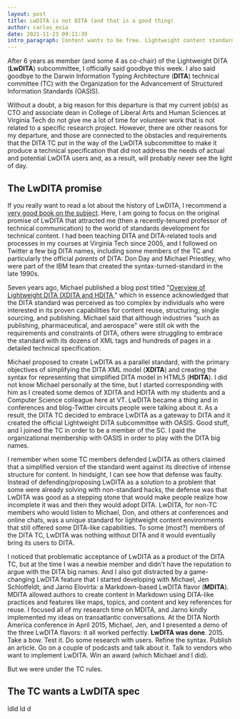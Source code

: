 ```yaml
---
layout: post
title: LwDITA is not DITA (and that is a good thing)
author: carlos_evia
date: 2021-11-23 09:11:39
intro_paragraph: Content wants to be free. Lightweight content standards also want to be free.
---
```

After 6 years as member (and some 4 as co-chair) of the Lightweight DITA (**LwDITA**) subcommittee, I officially said goodbye this week. I also said goodbye to the Darwin Information Typing Architecture (**DITA**) technical committee (TC) with the Organization for the Advancement of Structured Information Standards (OASIS).

Without a doubt, a big reason for this departure is that my current job(s) as CTO and associate dean in College of Liberal Arts and Human Sciences at Virginia Tech do not give me a lot of time for volunteer work that is not related to a specific research project. However, there are other reasons for my departure, and those are connected to the obstacles and requirements that the DITA TC put in the way of the LwDITA subcommittee to make it produce a technical specification that did not address the needs of actual and potential LwDITA users and, as a result, will probably never see the light of day.

## The LwDITA promise

If you really want to read a lot about the history of LwDITA, I recommend a [very good book on the subject](https://www.routledge.com/Creating-Intelligent-Content-with-Lightweight-DITA/Evia/p/book/9780815393825). Here, I am going to focus on the original promise of LwDITA that attracted me (then a recently-tenured professor of technical communication) to the world of standards development for technical content. I had been teaching DITA and DITA-related tools and processes in my courses at Virginia Tech since 2005, and I followed on Twitter a few big DITA names, including some members of the TC and particularly the official *parents* of DITA: Don Day and Michael Priestley, who were part of the IBM team that created the syntax-turned-standard in the late 1990s.

Seven years ago, Michael published a blog post titled "[Overview of Lightweight DITA (XDITA and HDITA](http://dita-archive.xml.org/blog/overview-of-lightweight-dita-xdita-and-hdita)," which in essence acknowledged that the DITA standard was perceived as too complex by individuals who were interested in its proven capabilities for content reuse, structuring, single sourcing, and publishing. Michael said that although industries "such as publishing, pharmaceutical, and aerospace" were still ok with the requirements and constraints of DITA, others were struggling to embrace the standard with its dozens of XML tags and hundreds of pages in a detailed technical specification. 

Michael proposed to create LwDITA as a parallel standard, with the primary objectives of simplifying the DITA XML model (**XDITA**) and creating the syntax for representing that simplified DITA model in HTML5 (**HDITA**). I did not know Michael personally at the time, but I started corresponding with him as I created some demos of XDITA and HDITA with my students and a Computer Science colleague here at VT. LwDITA became a thing and in conferences and blog-Twitter circuits people were talking about it. As a result, the DITA TC decided to embrace LwDITA as a gateway to DITA and it created the official Lightweight DITA subcommittee with OASIS. Good stuff, and I joined the TC in order to be a member of the SC. I paid the organizational membership with OASIS in order to play with the DITA big names.

I remember when some TC members defended LwDITA as others claimed that a simplified version of the standard went against its directive of intense structure for content. In hindsight, I can see how that defense was faulty. Instead of defending/proposing LwDITA as a solution to a problem that some were already solving with non-standard hacks, the defense was that LwDITA was good as a stepping stone that would make people realize how incomplete it was and then they would adopt DITA. LwDITA, for non-TC members who would listen to Michael, Don, and others at conferences and online chats, was a unique standard for lightweight content environments that still offered some DITA-like capabilities. To some (most?) members of the DITA TC, LwDITA was nothing without DITA and it would eventually bring its users to DITA. 

I noticed that problematic acceptance of LwDITA as a product of the DITA TC, but at the time I was a newbie member and didn't have the reputation to argue with the DITA big names. And I also got distracted by a game-changing LwDITA feature that I started developing with Michael, Jen Schlotfeldt, and Jarno Elovirta: a Markdown-based LwDITA flavor (**MDITA**). MDITA allowed authors to create content in Markdown using DITA-like practices and features like maps, topics, and content and key references for reuse. I focused all of my research time on MDITA, and Jarno kindly implemented my ideas on transatlantic conversations. At the DITA North America conference in April 2015, Michael, Jen, and I presented a demo of the three LwDITA flavors: it all worked perfectly. **LwDITA was done**. 2015. Take a bow. Test it. Do some research with users. Refine the syntax. Publish an article. Go on a couple of podcasts and talk about it. Talk to vendors who want to implement LwDITA. Win an award (which Michael and I did).

But we were under the TC rules. 

## The TC wants a LwDITA spec

ldld ld d